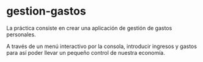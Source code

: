 # gestion-gastos

La práctica consiste en crear una aplicación de gestión de gastos personales. 

A través de un menú interactivo por la consola, introducir ingresos y gastos para así poder llevar un pequeño control de nuestra economía.
